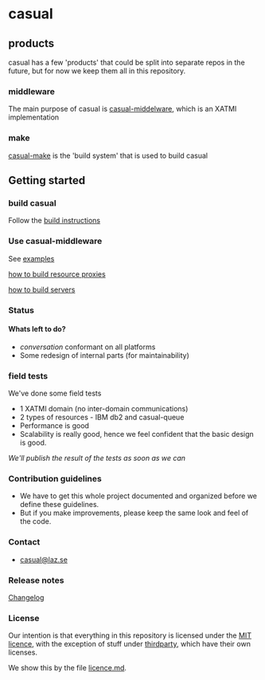 # casual

## products

casual has a few 'products' that could be split into separate repos in the future, but for now
we keep them all in this repository.

### middleware
The main purpose of casual is [casual-middelware](middleware/readme.md), which is an XATMI implementation

### make
[casual-make](make/readme.md) is the 'build system' that is used to build casual

## Getting started

### build casual

Follow the [build instructions](build.md)

### Use casual-middleware

See [examples](middleware/example/domain/readme.md)

[how to build resource proxies](middleware/tools/documentation/build/resource/proxy.md)

[how to build servers](middleware/tools/documentation/build/server.development.md)


### Status

#### Whats left to do?
* _conversation_ conformant on all platforms
* Some redesign of internal parts (for maintainability)


### field tests

We've done some field tests

* 1 XATMI domain (no inter-domain communications)
* 2 types of resources - IBM db2 and casual-queue
* Performance is good
* Scalability is really good, hence we feel confident that the basic design is good.

*We'll publish the result of the tests as soon as we can*

### Contribution guidelines ###

* We have to get this whole project documented and organized before we define these guidelines.
* But if you make improvements, please keep the same look and feel of the code.

### Contact ###

* casual@laz.se

### Release notes
[Changelog](documentation/changelog.md)

### License
Our intention is that everything in this repository is licensed under the [MIT licence](https://opensource.org/licenses/MIT),
with the exception of stuff under [thirdparty](thirdparty/readme.md), which have their own licenses.

We show this by the file [licence.md](license.md). 

